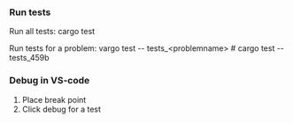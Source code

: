 ### Run tests

Run all tests: cargo test

Run tests for a problem: vargo test -- tests\_\<problemname> # cargo test -- tests_459b

### Debug in VS-code

1. Place break point
2. Click debug for a test
